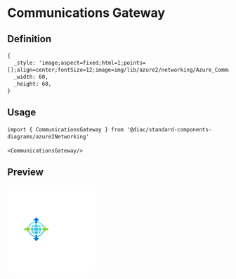 # Communications Gateway

## Definition

```
{
  _style: 'image;aspect=fixed;html=1;points=[];align=center;fontSize=12;image=img/lib/azure2/networking/Azure_Communications_Gateway.svg;strokeColor=none;',
  _width: 60,
  _height: 60,
}
```

## Usage

```
import { CommunicationsGateway } from '@diac/standard-components-diagrams/azure2Networking'

<CommunicationsGateway/>
```

## Preview

<img src="./communications-gateway.png" width="200"/>
